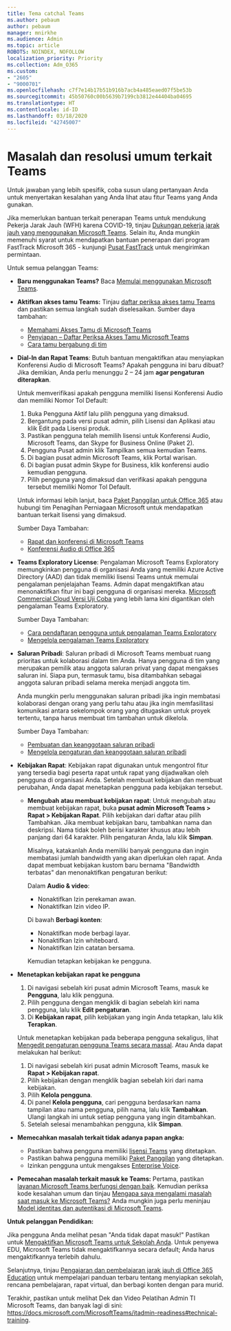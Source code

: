 ```yaml
---
title: Tema catchal Teams
ms.author: pebaum
author: pebaum
manager: mnirkhe
ms.audience: Admin
ms.topic: article
ROBOTS: NOINDEX, NOFOLLOW
localization_priority: Priority
ms.collection: Adm_O365
ms.custom:
- "2605"
- "9000701"
ms.openlocfilehash: c7f7e14b17b51b916b7acb4a485eaed07f5be53b
ms.sourcegitcommit: 45b50760c00b5639b7199cb3812e44404ba04695
ms.translationtype: HT
ms.contentlocale: id-ID
ms.lasthandoff: 03/18/2020
ms.locfileid: "42745007"
---
```

# <a name="teams-common-issues-and-resolutions"></a>Masalah dan resolusi umum terkait Teams

Untuk jawaban yang lebih spesifik, coba susun ulang pertanyaan Anda untuk menyertakan kesalahan yang Anda lihat atau fitur Teams yang Anda gunakan.

Jika memerlukan bantuan terkait penerapan Teams untuk mendukung Pekerja Jarak Jauh (WFH) karena COVID-19, tinjau [Dukungan pekerja jarak jauh yang menggunakan Microsoft Teams](https://docs.microsoft.com/microsoftteams/support-remote-work-with-teams). Selain itu, Anda mungkin memenuhi syarat untuk mendapatkan bantuan penerapan dari program FastTrack Microsoft 365 - kunjungi [Pusat FastTrack](https://www.microsoft.com/fasttrack) untuk mengirimkan permintaan.

Untuk semua pelanggan Teams:

- **Baru menggunakan Teams?** Baca [Memulai menggunakan Microsoft Teams](https://docs.microsoft.com/microsoftteams/get-started-with-teams-quick-start).
- **Aktifkan akses tamu Teams:** Tinjau [daftar periksa akses tamu Teams](https://docs.microsoft.com/microsoftteams/guest-access-checklist) dan pastikan semua langkah sudah diselesaikan. Sumber daya tambahan:
    - [Memahami Akses Tamu di Microsoft Teams](https://docs.microsoft.com/microsoftteams/guest-access)
    - [Penyiapan – Daftar Periksa Akses Tamu Microsoft Teams](https://docs.microsoft.com/microsoftteams/guest-access-checklist)
    - [Cara tamu bergabung di tim](https://docs.microsoft.com/microsoftteams/guest-joins)

- **Dial-In dan Rapat Teams**: Butuh bantuan mengaktifkan atau menyiapkan Konferensi Audio di Microsoft Teams? Apakah pengguna ini baru dibuat? Jika demikian, Anda perlu menunggu 2 – 24 jam **agar pengaturan diterapkan**. 

    Untuk memverifikasi apakah pengguna memiliki lisensi Konferensi Audio dan memiliki Nomor Tol Default:
    1.    Buka Pengguna Aktif lalu pilih pengguna yang dimaksud.
    2.    Bergantung pada versi pusat admin, pilih Lisensi dan Aplikasi atau klik Edit pada Lisensi produk.
    3.    Pastikan pengguna telah memilih lisensi untuk Konferensi Audio, Microsoft Teams, dan Skype for Business Online (Paket 2).
    4.    Pengguna Pusat admin klik Tampilkan semua kemudian Teams.
    5.    Di bagian pusat admin Microsoft Teams, klik Portal warisan.
    6.    Di bagian pusat admin Skype for Business, klik konferensi audio kemudian pengguna.
    7.    Pilih pengguna yang dimaksud dan verifikasi apakah pengguna tersebut memiliki Nomor Tol Default.
    
    Untuk informasi lebih lanjut, baca [Paket Panggilan untuk Office 365](https://docs.microsoft.com/microsoftteams/calling-plans-for-office-365) atau hubungi tim Penagihan Perniagaan Microsoft untuk mendapatkan bantuan terkait lisensi yang dimaksud.

    Sumber Daya Tambahan:

    - [Rapat dan konferensi di Microsoft Teams](https://docs.microsoft.com/microsoftteams/deploy-meetings-microsoft-teams-landing-page)
    - [Konferensi Audio di Office 365](https://docs.microsoft.com/microsoftteams/audio-conferencing-in-office-365)

- **Teams Exploratory License**: Pengalaman Microsoft Teams Exploratory memungkinkan pengguna di organisasi Anda yang memiliki Azure Active Directory (AAD) dan tidak memiliki lisensi Teams untuk memulai pengalaman penjelajahan Teams. Admin dapat mengaktifkan atau menonaktifkan fitur ini bagi pengguna di organisasi mereka. [Microsoft Commercial Cloud Versi Uji Coba](https://docs.microsoft.com/microsoftteams/iw-trial-teams) yang lebih lama kini digantikan oleh pengalaman Teams Exploratory.

    Sumber Daya Tambahan:

    - [Cara pendaftaran pengguna untuk pengalaman Teams Exploratory](https://docs.microsoft.com/microsoftteams/teams-exploratory#how-users-sign-up-for-the-teams-exploratory-experience)
    - [Mengelola pengalaman Teams Exploratory](https://docs.microsoft.com/microsoftteams/teams-exploratory#manage-the-teams-exploratory-experience)

- **Saluran Pribadi**: Saluran pribadi di Microsoft Teams membuat ruang prioritas untuk kolaborasi dalam tim Anda. Hanya pengguna di tim yang merupakan pemilik atau anggota saluran privat yang dapat mengakses saluran ini. Siapa pun, termasuk tamu, bisa ditambahkan sebagai anggota saluran pribadi selama mereka menjadi anggota tim.

    Anda mungkin perlu menggunakan saluran pribadi jika ingin membatasi kolaborasi dengan orang yang perlu tahu atau jika ingin memfasilitasi komunikasi antara sekelompok orang yang ditugaskan untuk proyek tertentu, tanpa harus membuat tim tambahan untuk dikelola.

    Sumber Daya Tambahan:
    - [Pembuatan dan keanggotaan saluran pribadi](https://docs.microsoft.com/microsoftteams/private-channels#private-channel-creation-and-membership)
    - [Mengelola pengaturan dan keanggotaan saluran pribadi](https://docs.microsoft.com/microsoftteams/private-channels#manage-private-channel-membership-and-settings)

- **Kebijakan Rapat**: Kebijakan rapat digunakan untuk mengontrol fitur yang tersedia bagi peserta rapat untuk rapat yang dijadwalkan oleh pengguna di organisasi Anda. Setelah membuat kebijakan dan membuat perubahan, Anda dapat menetapkan pengguna pada kebijakan tersebut. 
    - **Mengubah atau membuat kebijakan rapat**: Untuk mengubah atau membuat kebijakan rapat, buka **pusat admin Microsoft Teams > Rapat > Kebijakan Rapat**. Pilih kebijakan dari daftar atau pilih Tambahkan. Jika membuat kebijakan baru, tambahkan nama dan deskripsi. Nama tidak boleh berisi karakter khusus atau lebih panjang dari 64 karakter. Pilih pengaturan Anda, lalu klik **Simpan**.

        Misalnya, katakanlah Anda memiliki banyak pengguna dan ingin membatasi jumlah bandwidth yang akan diperlukan oleh rapat. Anda dapat membuat kebijakan kustom baru bernama "Bandwidth terbatas" dan menonaktifkan pengaturan berikut:

        Dalam **Audio & video**:
        - Nonaktifkan Izin perekaman awan.
        - Nonaktifkan Izin video IP.

        Di bawah **Berbagi konten**:
        - Nonaktifkan mode berbagi layar.
        - Nonaktifkan Izin whiteboard.
        - Nonaktifkan Izin catatan bersama.

        Kemudian tetapkan kebijakan ke pengguna.

- **Menetapkan kebijakan rapat ke pengguna**

    1. Di navigasi sebelah kiri pusat admin Microsoft Teams, masuk ke **Pengguna**, lalu klik pengguna.
    2. Pilih pengguna dengan mengklik di bagian sebelah kiri nama pengguna, lalu klik **Edit pengaturan**.
    3. Di **Kebijakan rapat**, pilih kebijakan yang ingin Anda tetapkan, lalu klik **Terapkan**.

    Untuk menetapkan kebijakan pada beberapa pengguna sekaligus, lihat [Mengedit pengaturan pengguna Teams secara massal](https://docs.microsoft.com/microsoftteams/edit-user-settings-in-bulk). Atau Anda dapat melakukan hal berikut:

    1. Di navigasi sebelah kiri pusat admin Microsoft Teams, masuk ke **Rapat > Kebijakan rapat**.
    2. Pilih kebijakan dengan mengklik bagian sebelah kiri dari nama kebijakan.
    3. Pilih **Kelola pengguna**.
    4. Di panel **Kelola pengguna**, cari pengguna berdasarkan nama tampilan atau nama pengguna, pilih nama, lalu klik **Tambahkan**. Ulangi langkah ini untuk setiap pengguna yang ingin ditambahkan.
    5. Setelah selesai menambahkan pengguna, klik **Simpan**.

- **Memecahkan masalah terkait tidak adanya papan angka:**  

    - Pastikan bahwa pengguna memiliki [lisensi Teams](https://docs.microsoft.com/MicrosoftTeams/assign-teams-licenses) yang ditetapkan.
    - Pastikan bahwa pengguna memiliki [Paket Panggilan](https://docs.microsoft.com/MicrosoftTeams/calling-plan-landing-page) yang ditetapkan.
    - Izinkan pengguna untuk mengakses [Enterprise Voice](https://docs.microsoft.com/skypeforbusiness/skype-for-business-hybrid-solutions/plan-your-phone-system-cloud-pbx-solution/enable-users-for-enterprise-voice-online-and-phone-system-voicemail#to-enable-your-users-for-phone-system-in-office-365-voice-and-voicemail).

- **Pemecahan masalah terkait masuk ke Teams:** Pertama, pastikan [layanan Microsoft Teams berfungsi dengan baik](https://admin.microsoft.com/Adminportal/Home?source=applauncher#/servicehealth). Kemudian periksa kode kesalahan umum dan tinjau [Mengapa saya mengalami masalah saat masuk ke Microsoft Teams?](https://support.office.com/article/a02f683b-61a3-4008-9447-ee60c5593b0f)  Anda mungkin juga perlu meninjau [Model identitas dan autentikasi di Microsoft Teams](https://docs.microsoft.com/MicrosoftTeams/identify-models-authentication).

**Untuk pelanggan Pendidikan:**

Jika pengguna Anda melihat pesan "Anda tidak dapat masuk!" Pastikan untuk [Mengaktifkan Microsoft Teams untuk Sekolah Anda](https://docs.microsoft.com/microsoft-365/education/intune-edu-trial/enable-microsoft-teams). Untuk penyewa EDU, Microsoft Teams tidak mengaktifkannya secara default; Anda harus mengaktifkannya terlebih dahulu.

Selanjutnya, tinjau [Pengajaran dan pembelajaran jarak jauh di Office 365 Education](https://support.office.com/article/remote-teaching-and-learning-in-office-365-education-f651ccae-7b65-478b-8366-51bb884025c4) untuk mempelajari panduan terbaru tentang menyiapkan sekolah, rencana pembelajaran, rapat virtual, dan berbagi konten dengan para murid.

Terakhir, pastikan untuk melihat Dek dan Video Pelatihan Admin TI Microsoft Teams, dan banyak lagi di sini: https://docs.microsoft.com/MicrosoftTeams/itadmin-readiness#technical-training. 
